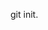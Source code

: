  git init.

<!---
Koketsotjeta89/Koketsotjeta89 is a ✨ special ✨ repository because its `README.md` (this file) appears on your GitHub profile.
You can click the Preview link to take a look at your changes.
--->

